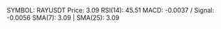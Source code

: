 SYMBOL: RAYUSDT
Price: 3.09
RSI(14): 45.51
MACD: -0.0037 / Signal: -0.0056
SMA(7): 3.09 | SMA(25): 3.09
